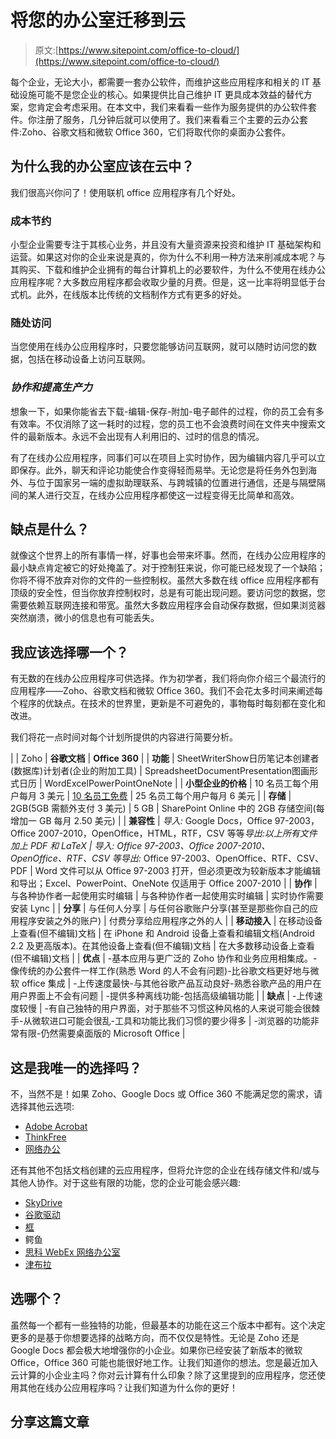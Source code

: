# 将您的办公室迁移到云

> 原文:[https://www.sitepoint.com/office-to-cloud/](https://www.sitepoint.com/office-to-cloud/)

每个企业，无论大小，都需要一套办公软件，而维护这些应用程序和相关的 IT 基础设施可能不是您企业的核心。如果提供比自己维护 IT 更具成本效益的替代方案，您肯定会考虑采用。在本文中，我们来看看一些作为服务提供的办公软件套件。你注册了服务，几分钟后就可以使用了。我们来看看三个主要的云办公套件:Zoho、谷歌文档和微软 Office 360，它们将取代你的桌面办公套件。

## 为什么我的办公室应该在云中？

我们很高兴你问了！使用联机 office 应用程序有几个好处。

### 成本节约

小型企业需要专注于其核心业务，并且没有大量资源来投资和维护 IT 基础架构和运营。如果这对你的企业来说是真的，你为什么不利用一种方法来削减成本呢？与其购买、下载和维护企业拥有的每台计算机上的必要软件，为什么不使用在线办公应用程序呢？大多数应用程序都会收取少量的月费。但是，这一比率将明显低于台式机。此外，在线版本比传统的文档制作方式有更多的好处。

### 随处访问

当您使用在线办公应用程序时，只要您能够访问互联网，就可以随时访问您的数据，包括在移动设备上访问互联网。

### *协作和提高生产力*

想象一下，如果你能省去下载-编辑-保存-附加-电子邮件的过程，你的员工会有多有效率。不仅消除了这一耗时的过程，您的员工也不会浪费时间在文件夹中搜索文件的最新版本。永远不会出现有人利用旧的、过时的信息的情况。

有了在线办公应用程序，同事们可以在项目上实时协作，因为编辑内容几乎可以立即保存。此外，聊天和评论功能使合作变得轻而易举。无论您是将任务外包到海外、与位于国家另一端的虚拟助理联系、与跨城镇的位置进行通信，还是与隔壁隔间的某人进行交互，在线办公应用程序都使这一过程变得无比简单和高效。

## 缺点是什么？

就像这个世界上的所有事情一样，好事也会带来坏事。然而，在线办公应用程序的最小缺点肯定被它的好处掩盖了。对于控制狂来说，你可能已经发现了一个缺陷；你将不得不放弃对你的文件的一些控制权。虽然大多数在线 office 应用程序都有顶级的安全性，但当你放弃控制权时，总是有可能出现问题。要访问您的数据，您需要依赖互联网连接和带宽。虽然大多数应用程序会自动保存数据，但如果浏览器突然崩溃，微小的信息也有可能丢失。

## 我应该选择哪一个？

有无数的在线办公应用程序可供选择。作为初学者，我们将向你介绍三个最流行的应用程序——Zoho、谷歌文档和微软 Office 360。我们不会花太多时间来阐述每个程序的优缺点。在技术的世界里，更新是不可避免的，事物每时每刻都在变化和改进。

我们将花一点时间对每个计划所提供的内容进行简要分析。

|  | Zoho | **谷歌文档** | **Office 360** |
| **功能** | SheetWriterShow日历笔记本创建者(数据库)计划者(企业的附加工具) | SpreadsheetDocumentPresentation图画形式日历 | WordExcelPowerPointOneNote |
| **小型企业的价格** | 10 名员工每个用户每月 3 美元 | [10 名员工免费](http://www.google.com/enterprise/apps/business/pricing.html) | 25 名员工每个用户每月 6 美元 |
| **存储** | 2GB(5GB 需额外支付 3 美元) | 5 GB | SharePoint Online 中的 2GB 存储空间(每增加一 GB 每月 2.50 美元) |
| **兼容性** | *导入:* Google Docs，Office 97-2003，Office 2007-2010，OpenOffice，HTML，RTF，CSV 等等*导出:*以上所有文件加上 PDF 和 LaTeX | *导入:* Office 97-2003、Office 2007-2010、OpenOffice、RTF、CSV 等*导出:* Office 97-2003、OpenOffice、RTF、CSV、PDF | Word 文件可以从 Office 97-2003 打开，但必须更改为较新版本才能编辑和导出；Excel、PowerPoint、OneNote 仅适用于 Office 2007-2010 |
| **协作** | 与各种协作者一起使用实时编辑 | 与各种协作者一起使用实时编辑 | 实时协作需要安装 Lync |
| **分享** | 与任何人分享 | 与任何谷歌账户分享(甚至是那些你自己的应用程序安装之外的账户) | 付费分享给应用程序之外的人 |
| **移动接入** | 在移动设备上查看(但不编辑)文档 | 在 iPhone 和 Android 设备上查看和编辑文档(Android 2.2 及更高版本)。在其他设备上查看(但不编辑)文档 | 在大多数移动设备上查看(但不编辑)文档 |
| **优点** | -基本应用与更广泛的 Zoho 协作和业务应用相集成。-像传统的办公套件一样工作(熟悉 Word 的人不会有问题)-比谷歌文档更好地与微软 office 集成 | -上传速度最快-与其他谷歌产品互动良好-熟悉谷歌产品的用户在用户界面上不会有问题 | -提供多种离线功能-包括高级编辑功能 |
| **缺点** | -上传速度较慢 | -有自己独特的用户界面，对于那些不习惯这种风格的人来说可能会很棘手-从微软进口可能会很乱-工具和功能比我们习惯的要少得多 | -浏览器的功能非常有限-仍然需要桌面版的 Microsoft Office |

## 这是我唯一的选择吗？

不，当然不是！如果 Zoho、Google Docs 或 Office 360 不能满足您的需求，请选择其他云选项:

*   [Adobe Acrobat](https://www.acrobat.com/welcome/en/home.html)
*   [ThinkFree](http://www.thinkfree.com/main.jsp)
*   [网络办公](http://www.weboffice.com/)

还有其他不包括文档创建的云应用程序，但将允许您的企业在线存储文件和/或与其他人协作。对于这些有限的功能，您的企业可能会感兴趣:

*   [SkyDrive](http://windows.microsoft.com/en-US/skydrive/home)
*   [谷歌驱动](https://www.google.com/intl/en_US/drive/start/index.html)
*   [框](http://box.net/)
*   鳄鱼
*   [思科 WebEx 网络办公室](http://www.weboffice.com/)
*   [津布拉](http://www.zimbra.com/)

## 选哪个？

虽然每一个都有一些独特的功能，但最基本的功能在这三个版本中都有。这个决定更多的是基于你想要选择的战略方向，而不仅仅是特性。无论是 Zoho 还是 Google Docs 都会极大地增强你的小企业。如果你已经安装了新版本的微软 Office，Office 360 可能也能很好地工作。让我们知道你的想法。您是最近加入云计算的小企业主吗？你对云计算有什么印象？除了这里提到的应用程序，您还使用其他在线办公应用程序吗？让我们知道为什么你的更好！

## 分享这篇文章
